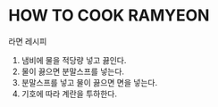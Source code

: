 # HOW TO COOK RAMYEON

라면 레시피

1. 냄비에 물을 적당량 넣고 끓인다.
2. 물이 끓으면 분말스프를 넣는다.
3. 분말스프를 넣고 물이 끓으면 면을 넣는다.
4. 기호에 따라 계란을 투하한다.